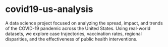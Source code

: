 # covid19-us-analysis
A data science project focused on analyzing the spread, impact, and trends of the COVID-19 pandemic across the United States. Using real-world datasets, we explore case trajectories, vaccination rates, regional disparities, and the effectiveness of public health interventions.
